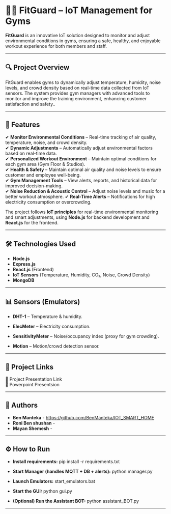 # 🏋️‍♂️ FitGuard – IoT Management for Gyms

**FitGuard** is an innovative IoT solution designed to monitor and adjust environmental conditions in gyms, ensuring a safe, healthy, and enjoyable workout experience for both members and staff.

---

## 🔍 **Project Overview**

FitGuard enables gyms to dynamically adjust temperature, humidity, noise levels, and crowd density based on real-time data collected from IoT sensors.
The system provides gym managers with advanced tools to monitor and improve the training environment, enhancing customer satisfaction and safety..

---

## 🚀 Features

✔ **Monitor Environmental Conditions** – Real-time tracking of air quality, temperature, noise, and crowd density.  
✔ **Dynamic Adjustments** – Automatically adjust environmental factors based on real-time data.  
✔ **Personalized Workout Environment** – Maintain optimal conditions for each gym area (Gym Floor & Studios).  
✔ **Health & Safety** – Maintain optimal air quality and noise levels to ensure customer and employee well-being.  
✔ **Gym Management Tools** – View alerts, reports, and historical data for improved decision-making.  
✔ **Noise Reduction & Acoustic Control** – Adjust noise levels and music for a better workout atmosphere. 
✔ **Real-Time Alerts** – Notifications for high electricity consumption or overcrowding. 

The project follows **IoT principles** for real-time environmental monitoring and smart adjustments, using **Node.js** for backend development and **React.js** for the frontend.

---

## 🛠 Technologies Used

- **Node.js**
- **Express.js**
- **React.js** (Frontend)
- **IoT Sensors** (Temperature, Humidity, CO₂, Noise, Crowd Density)
- **MongoDB**

---

## 📊 Sensors (Emulators)
- **DHT-1** – Temperature & humidity.

- **ElecMeter** – Electricity consumption.

- **SensitivityMeter** – Noise/occupancy index (proxy for gym crowding).

- **Motion** – Motion/crowd detection sensor.

---

## 🔗 **Project Links**  

📌 Project Presentation Link  
📌 Powerpoint Presentsion

---

## 👥 **Authors**  

- **Ben Manteka** - https://github.com/BenManteka/IOT_SMART_HOME
- **Roni Ben shushan** -   
- **Mayan Shemesh** -  

---

## ⚙️ **How to Run**
- **Install requirements:**
 pip install -r requirements.txt

- **Start Manager (handles MQTT + DB + alerts):**
 python manager.py

- **Launch Emulators:**
 start_emulators.bat

- **Start the GUI:**
  python gui.py

- **(Optional) Run the Assistant BOT:**
 python assistant_BOT.py

 ---
